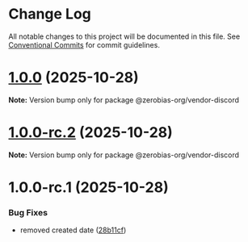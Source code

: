 # Change Log

All notable changes to this project will be documented in this file.
See [Conventional Commits](https://conventionalcommits.org) for commit guidelines.

# [1.0.0](https://github.com/zerobias-org/vendor/compare/@zerobias-org/vendor-discord@1.0.0-rc.2...@zerobias-org/vendor-discord@1.0.0) (2025-10-28)

**Note:** Version bump only for package @zerobias-org/vendor-discord





# [1.0.0-rc.2](https://github.com/zerobias-org/vendor/compare/@zerobias-org/vendor-discord@1.0.0-rc.1...@zerobias-org/vendor-discord@1.0.0-rc.2) (2025-10-28)

**Note:** Version bump only for package @zerobias-org/vendor-discord





# 1.0.0-rc.1 (2025-10-28)


### Bug Fixes

* removed created date ([28b11cf](https://github.com/zerobias-org/vendor/commit/28b11cf2563e9cdadd4b1dc83edd60d2fcd01df0))
